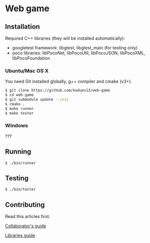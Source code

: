 # Web game

## Installation

Required C++ libraries (they will be installed automatically):

- googletest framework: libgtest, libgtest_main (for testing only)
- poco libraries: libPocoNet, libPocoUtil, libPocoJSON, libPocoXML, libPocoFoundation

### Ubuntu/Mac OS X

You need Git installed globally, g++ compiler and cmake (v3+).

```sh
$ git clone https://github.com/kaduev13/web-game
$ cd web-game
$ git submodule update --init
$ cmake .
$ make runner
$ make tester
```

### Windows

???

## Running

```sh
$ ./bin/runner
```

## Testing

```sh
$ ./bin/tester
```

## Contributing

Read this articles first.

[Collaborator's guide](https://github.com/kaduev13/web-game/wiki/Collaborator's-guide)

[Libraries guide](doc/LibrariesGuide.md)


